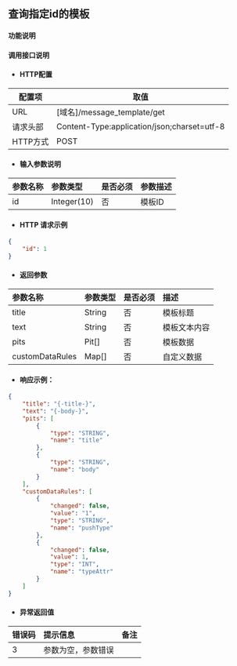 ## 查询指定id的模板

#### 功能说明



#### 调用接口说明

* #### HTTP配置

| 配置项 | 取值 |
| --- | --- |
| URL | \[域名\]/message_template/get|
| 请求头部 | Content-Type:application/json;charset=utf-8 |
| HTTP方式 | POST|

* #### 输入参数说明

| 参数名称 | 参数类型 | 是否必须 | 参数描述 |
| :--- | :--- | :--- | :--- |
| id| Integer\(10\) | 否 | 模板ID |


* #### HTTP 请求示例
```json
{
    "id": 1
}
```

* #### 返回参数
| 参数名称 | 参数类型 | 是否必须 | 描述 |
| :--- | :--- | :--- | :--- |
| title| String | 否 |模板标题 |
| text| String  | 否 | 模板文本内容|
| pits|Pit[] | 否 |模板数据 |
| customDataRules|Map[] | 否 | 自定义数据|


* #### 响应示例：

```json
{
    "title": "{-title-}",
    "text": "{-body-}",
    "pits": [
        {
            "type": "STRING",
            "name": "title"
        },
        {
            "type": "STRING",
            "name": "body"
        }
    ],
    "customDataRules": [
        {
            "changed": false,
            "value": "1",
            "type": "STRING",
            "name": "pushType"
        },
        {
            "changed": false,
            "value": 1,
            "type": "INT",
            "name": "typeAttr"
        }
    ]
}
```



* #### 异常返回值

| 错误码 | 提示信息 | 备注 |
| :--- | :--- | :--- |
| 3 | 参数为空，参数错误 | |



